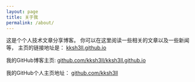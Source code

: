 ```yaml
---
layout: page
title: 关于我
permalink: /about/
---
```


这是个个人技术文章分享博客。 你可以在这里阅读一些相关的文章以及一些新闻等， 主页的链接地址是： [kksh3ll.github.io](http://kksh3ll.github.io/)

我的GitHub博客主页: [github.com/kksh3ll/kksh3ll.github.io](https://github.com/kksh3ll/kksh3ll.github.io)

我的GitHub个人主页地址： [github.com/kksh3ll](https://github.com/kksh3ll)

